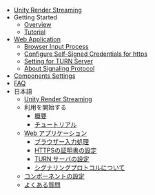 * [Unity Render Streaming](index)
* Getting Started
    * [Overview](en/overview)
    * [Tutorial](en/tutorial)
* [Web Application](en/webapp)
    * [Browser Input Process](en/input)
    * [Configure Self-Signed Credentials for https](en/https)
    * [Setting for TURN Server](en/turnserver)
    * [About Signaling Protocol](en/signalingprotocol)
* [Components Settings](en/components)
* [FAQ](en/faq)
* 日本語
    * [Unity Render Streaming](jp/index)
    * 利用を開始する
        * [概要](jp/overview)
        * [チュートリアル](jp/tutorial)
    * [Web アプリケーション](jp/webapp)
        * [ブラウザー入力処理](jp/input)
        * [HTTPSの証明書の設定](jp/https)
        * [TURN サーバの設定](jp/turnserver)
        * [シグナリングプロトコルについて](jp/signalingprotocol)
    * [コンポーネントの設定](jp/components)
    * [よくある質問](jp/faq)
